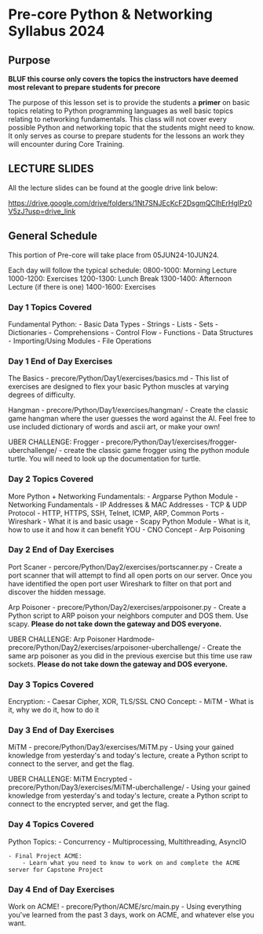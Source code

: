 # Pre-core Python & Networking Syllabus 2024

## Purpose

**BLUF this course only covers the topics the instructors have deemed most relevant to prepare students for precore**

The purpose of this lesson set is to provide the students a **primer** on basic topics relating to Python programming languages as well basic topics relating to networking fundamentals.
This class will not cover every possible Python and networking topic that the students might need to know. It only serves as course to prepare students for the lessons an work they will
encounter during Core Training. 

## LECTURE SLIDES

All the lecture slides can be found at the google drive link below:

https://drive.google.com/drive/folders/1Nt7SNJEcKcF2DsgmQClhErHgIPz0V5zJ?usp=drive_link

## General Schedule

This portion of Pre-core will take place from 05JUN24-10JUN24.

Each day will follow the typical schedule:
0800-1000: Morning Lecture
1000-1200: Exercises
1200-1300: Lunch Break
1300-1400: Afternoon Lecture (if there is one)
1400-1600: Exercises

### Day 1 Topics Covered
Fundamental Python:
    - Basic Data Types
    - Strings
    - Lists
    - Sets
    - Dictionaries
    - Comprehensions 
    - Control Flow
    - Functions
    - Data Structures
    - Importing/Using Modules
    - File Operations

### Day 1 End of Day Exercises
The Basics - precore/Python/Day1/exercises/basics.md
    - This list of exercises are designed to flex your basic Python muscles at varying degrees of difficulty. 

Hangman - precore/Python/Day1/exercises/hangman/
    - Create the classic game hangman where the user guesses the word against the AI. Feel free to use included dictionary of words and ascii art, or make your own!
    
UBER CHALLENGE: Frogger - precore/Python/Day1/exercises/frogger-uberchallenge/
    - create the classic game frogger using the python module turtle. You will need to look up the documentation for turtle.
    
### Day 2 Topics Covered
More Python + Networking Fundamentals:
    - Argparse Python Module
    - Networking Fundamentals
        - IP Addresses & MAC Addresses
        - TCP & UDP Protocol
        - HTTP, HTTPS, SSH, Telnet, ICMP, ARP, Common Ports
    - Wireshark
        - What it is and basic usage
    - Scapy Python Module
        - What is it, how to use it and how it can benefit YOU
    - CNO Concept
        - Arp Poisoning
        
### Day 2 End of Day Exercises
Port Scaner - percore/Python/Day2/exercises/portscanner.py
    - Create a port scanner that will attempt to find all open ports on our server. Once you have identified the open port user Wireshark to filter on that port and discover the hidden message.

Arp Poisoner - precore/Python/Day2/exercises/arppoisoner.py
    - Create a Python script to ARP poison your neighbors computer and DOS them. Use scapy. **Please do not take down the gateway and DOS everyone.**
    
UBER CHALLENGE: Arp Poisoner Hardmode- precore/Python/Day2/exercises/arpoisoner-uberchallenge/
    - Create the same arp poisoner as you did in the previous exercise but this time use raw sockets. **Please do not take down the gateway and DOS everyone.**
    
### Day 3 Topics Covered
Encryption:
    - Caesar Cipher, XOR, TLS/SSL
CNO Concept:
    - MiTM
        - What is it, why we do it, how to do it
        
### Day 3 End of Day Exercises
MiTM - precore/Python/Day3/exercises/MiTM.py
    - Using your gained knowledge from yesterday's and today's lecture, create a Python script to connect to the server, and get the flag.
    
UBER CHALLENGE: MiTM Encrypted - precore/Python/Day3/exercises/MiTM-uberchallenge/
    - Using your gained knowledge from yesterday's and today's lecture, create a Python script to connect to the encrypted server, and get the flag.
    
### Day 4 Topics Covered
Python Topics:
    - Concurrency 
        - Multiprocessing, Multithreading, AsyncIO
        
    - Final Project ACME:
        - Learn what you need to know to work on and complete the ACME server for Capstone Project
    
### Day 4 End of Day Exercises
Work on ACME! - precore/Python/ACME/src/main.py
    - Using everything you've learned from the past 3 days, work on ACME, and whatever else you want.

    
